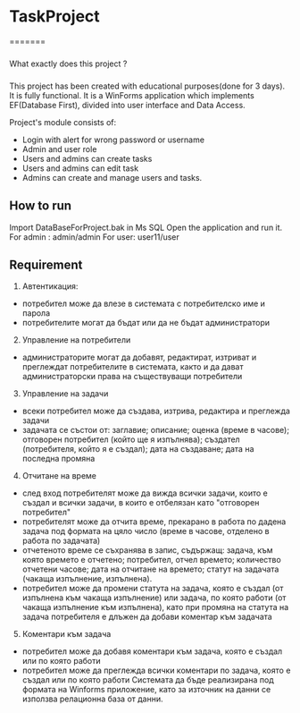 ﻿# TaskProject
=======
 

### 

What exactly does this project ? 
###
 
This project has been created with educational purposes(done for 3 days). It is fully functional.
It is a WinForms application which implements EF(Database First), divided into user interface and Data Access.
 
Project's module consists of:
 
* Login with alert for wrong password or username
* Admin and user role
* Users and admins can create tasks
* Users and admins can edit task
* Admins can create and manage users and tasks.
 

How to run
------------
Import DataBaseForProject.bak in Ms SQL
Open the application and run it.
For admin : admin/admin
For user: user11/user

Requirement
------------
1. Автентикация:
- потребител може да влезе в системата с потребителско име и парола
- потребителите могат да бъдат или да не бъдат администратори
2. Управление на потребители
- администраторите могат да добавят, редактират, изтриват и преглеждат потребителите в системата, както и да дават администраторски права на съществуващи потребители
3. Управление на задачи
- всеки потребител може да създава, изтрива, редактира и преглежда задачи
- задачата се състои от: заглавие; описание; оценка (време в часове); отговорен потребител (който ще я изпълнява); създател (потребителя, който я е създал); дата на създаване; дата на последна промяна
4. Отчитане на време
- след вход потребителят може да вижда всички задачи, които е създал и всички задачи, в които е отбелязан като "отговорен потребител"
- потребителят може да отчита време, прекарано в работа по дадена задача под формата на цяло число (време в часове, отделено в работа по задачата)
- отчетеното време се съхранява в запис, съдържащ: задача, към която времето е отчетено; потребител, отчел времето; количество отчетени часове; дата на отчитане на времето; статут на задачата (чакаща изпълнение, изпълнена).
- потребител може да промени статута на задача, която е създал (от изпълнена към чакаща изпълнение) или задача, по която работи (от чакаща изпълнение към изпълнена), като при промяна на статута на задача потребителя е длъжен да добави коментар към задачата
5. Коментари към задача
- потребител може да добавя коментари към задача, която е създал или по която работи
- потребител може да преглежда всички коментари по задача, която е създал или по която работи
Системата да бъде реализирана под формата на Winforms приложение, като за източник на данни се използва релационна база от данни.

       
